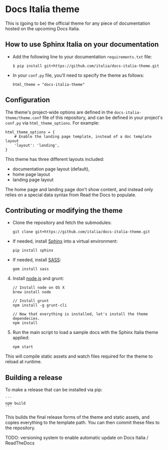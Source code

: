 # Docs Italia theme

This is (going to be) the official theme for any piece of documentation hosted on the
upcoming Docs Italia.

## How to use Sphinx Italia on your documentation 

* Add the following line to your documentation `requirements.txt` file:

    ```
    $ pip install git+https://github.com/italia/docs-italia-theme.git
    ```

* In your `conf.py` file, you'll need to specify the theme as follows:

    ```
    html_theme = "docs-italia-theme"
    ```


## Configuration

The theme's project-wide options are defined in the `docs-italia-theme/theme.conf`
file of this repository, and can be defined in your project's `conf.py` via
`html_theme_options`. For example:

```
html_theme_options = {
    # Enable the landing page template, instead of a doc template layout
    'layout': 'landing',
}
```

This theme has three different layouts included:

* documentation page layout (default),
* home page layout
* landing page layout

The home page and landing page don't show content, and instead only relies on a special data
syntax from Read the Docs to populate.

## Contributing or modifying the theme

* Clone the repository and fetch the submodules:
    
    ```
    git clone git+https://github.com/italia/docs-italia-theme.git
    ```

* If needed, install [Sphinx](http://www.sphinx-doc.org/en/stable/) into a virtual environment:
    
    ```
    pip install sphinx
    ```

* If needed, install [SASS](http://sass-lang.com/):

    ```
    gem install sass
    ```

4. Install [node.js](https://nodejs.org) and grunt:

    ```
    // Install node on OS X
    brew install node

    // Install grunt
    npm install -g grunt-cli

    // Now that everything is installed, let's install the theme dependecies.
    npm install
    ```

5. Run the main script to load a sample docs with the Sphinx Italia theme applied:

    ```
    npm start
    ```

This will compile static assets and watch files required for the theme to reload at runtime.

## Building a release

To make a release that can be installed via pip:

    ```
    npm build
    ```

This builds the final release forms of the theme and static assets, and copies
everything to the template path. You can then commit these files to the
repository.

TODO: versioning system to enable automatic update on Docs Italia / ReadTheDocs
